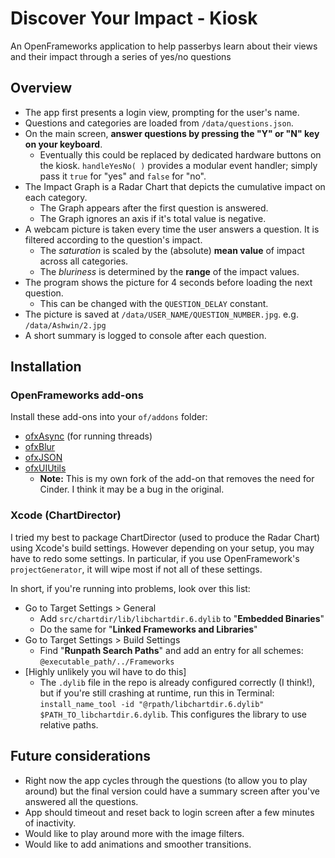 # Discover Your Impact - Kiosk
An OpenFrameworks application to help passerbys learn about their views and their impact through a series of yes/no questions

## Overview
- The app first presents a login view, prompting for the user's name.
- Questions and categories are loaded from `/data/questions.json`.
- On the main screen, **answer questions by pressing the "Y" or "N" key on your keyboard**.
  - Eventually this could be replaced by dedicated hardware buttons on the kiosk. `handleYesNo( )` provides a modular event handler; simply pass it `true` for "yes" and `false` for "no".
- The Impact Graph is a Radar Chart that depicts the cumulative impact on each category.
  - The Graph appears after the first question is answered.
  - The Graph ignores an axis if it's total value is negative.
- A webcam picture is taken every time the user answers a question. It is filtered according to the question's impact.
  - The *saturation* is scaled by the (absolute) **mean value** of impact across all categories.
  - The *bluriness* is determined by the **range** of the impact values.
- The program shows the picture for 4 seconds before loading the next question.
  - This can be changed with the `QUESTION_DELAY` constant.
- The picture is saved at `/data/USER_NAME/QUESTION_NUMBER.jpg`. e.g. `/data/Ashwin/2.jpg`
- A short summary is logged to console after each question.

## Installation

### OpenFrameworks add-ons
Install these add-ons into your `of/addons` folder:
- [ofxAsync](https://github.com/funatsufumiya/ofxAsync) (for running threads)
- [ofxBlur](https://github.com/kylemcdonald/ofxBlur)
- [ofxJSON](https://github.com/jeffcrouse/ofxJSON)
- [ofxUIUtils](https://github.com/aaga/ofxUIUtils)
  - **Note:** This is my own fork of the add-on that removes the need for Cinder. I think it may be a bug in the original.

### Xcode (ChartDirector)
I tried my best to package ChartDirector (used to produce the Radar Chart) using Xcode's build settings. However depending on your setup, you may have to redo some settings. In particular, if you use OpenFramework's `projectGenerator`, it will wipe most if not all of these settings.

In short, if you're running into problems, look over this list:
- Go to Target Settings > General
  - Add `src/chartdir/lib/libchartdir.6.dylib` to "**Embedded Binaries**"
  - Do the same for "**Linked Frameworks and Libraries**"
- Go to Target Settings > Build Settings
  - Find "**Runpath Search Paths**" and add an entry for all schemes: `@executable_path/../Frameworks`
- [Highly unlikely you wil have to do this]
  - The `.dylib` file in the repo is already configured correctly (I think!), but if you're still crashing at runtime, run this in Terminal: `install_name_tool -id "@rpath/libchartdir.6.dylib" $PATH_TO_libchartdir.6.dylib`. This configures the library to use relative paths.

## Future considerations
- Right now the app cycles through the questions (to allow you to play around) but the final version could have a summary screen after you've answered all the questions.
- App should timeout and reset back to login screen after a few minutes of inactivity.
- Would like to play around more with the image filters.
- Would like to add animations and smoother transitions.
